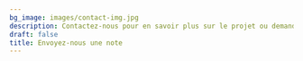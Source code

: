 ```yaml
---
bg_image: images/contact-img.jpg
description: Contactez-nous pour en savoir plus sur le projet ou demander un projet similaire
draft: false
title: Envoyez-nous une note
---
```

